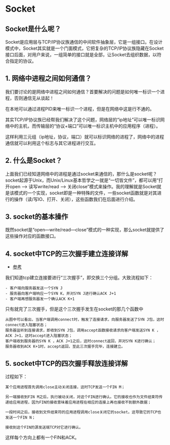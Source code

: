# Socket

## Socket是什么呢？

Socket是应用层与TCP/IP协议族通信的中间软件抽象层，它是一组接口。在设计模式中，Socket其实就是一个门面模式，它把复杂的TCP/IP协议族隐藏在Socket接口后面，对用户来说，一组简单的接口就是全部，让Socket去组织数据，以符合指定的协议。


## 1. 网络中进程之间如何通信？
我们要讨论的是网络中进程之间如何通信？首要解决的问题是如何唯一标识一个进程，否则通信无从谈起！

在本地可以通过进程PID来唯一标识一个进程，但是在网络中这是行不通的。

其实TCP/IP协议族已经帮我们解决了这个问题，网络层的“ip地址”可以唯一标识网络中的主机，而传输层的“协议+端口”可以唯一标识主机中的应用程序（进程）。

这样利用三元组（ip地址，协议，端口）就可以标识网络的进程了，网络中的进程通信就可以利用这个标志与其它进程进行交互。


## 2. 什么是Socket？
上面我们已经知道网络中的进程是通过socket来通信的，那什么是socket呢？socket起源于Unix，而Unix/Linux基本哲学之一就是“一切皆文件”，都可以用“打开open –> 读写write/read –> 关闭close”模式来操作。我的理解就是Socket就是该模式的一个实现，socket即是一种特殊的文件，一些socket函数就是对其进行的操作（读/写IO、打开、关闭），这些函数我们在后面进行介绍。


## 3. socket的基本操作
既然socket是“open—write/read—close”模式的一种实现，那么socket就提供了这些操作对应的函数接口。


## 4. socket中TCP的三次握手建立连接详解
- [参考](https://blog.csdn.net/pashanhu6402/article/details/96428887)

我们知道tcp建立连接要进行“三次握手”，即交换三个分组。大致流程如下：

    - 客户端向服务器发送一个SYN J
    - 服务器向客户端响应一个SYN K，并对SYN J进行确认ACK J+1
    - 客户端再想服务器发一个确认ACK K+1


只有就完了三次握手，但是这个三次握手发生在socket的那几个函数中

    从图中可以看出，当客户端调用connect时，触发了连接请求，向服务器发送了SYN J包，这时connect进入阻塞状态；
    服务器监听到连接请求，即收到SYN J包，调用accept函数接收请求向客户端发送SYN K ，ACK J+1，这时accept进入阻塞状态；
    客户端收到服务器的SYN K ，ACK J+1之后，这时connect返回，并对SYN K进行确认；
    服务器收到ACK K+1时，accept返回，至此三次握手完毕，连接建立。



## 5. socket中TCP的四次握手释放连接详解

过程如下：

    某个应用进程首先调用close主动关闭连接，这时TCP发送一个FIN M；

    另一端接收到FIN M之后，执行被动关闭，对这个FIN进行确认。它的接收也作为文件结束符传递给应用进程，因为FIN的接收意味着应用进程在相应的连接上再也接收不到额外数据；

    一段时间之后，接收到文件结束符的应用进程调用close关闭它的socket。这导致它的TCP也发送一个FIN N；

    接收到这个FIN的源发送端TCP对它进行确认。

这样每个方向上都有一个FIN和ACK。